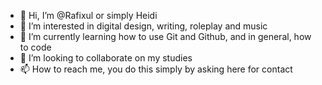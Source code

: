 - 👋 Hi, I’m @Rafixul or simply Heidi
- 👀 I’m interested in digital design, writing, roleplay and music
- 🌱 I’m currently learning how to use Git and Github, and in general, how to code
- 💞️ I’m looking to collaborate on my studies
- 📫 How to reach me, you do this simply by asking here for contact

<!---
Rafixul/Rafixul is a ✨ special ✨ repository because its `README.md` (this file) appears on your GitHub profile.
You can click the Preview link to take a look at your changes.
--->
